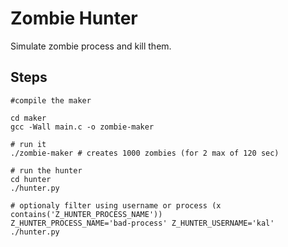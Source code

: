 # Zombie Hunter

Simulate zombie process and kill them.

## Steps
```
#compile the maker

cd maker
gcc -Wall main.c -o zombie-maker

# run it
./zombie-maker # creates 1000 zombies (for 2 max of 120 sec)

# run the hunter
cd hunter
./hunter.py

# optionaly filter using username or process (x contains('Z_HUNTER_PROCESS_NAME'))
Z_HUNTER_PROCESS_NAME='bad-process' Z_HUNTER_USERNAME='kal' ./hunter.py 
```
